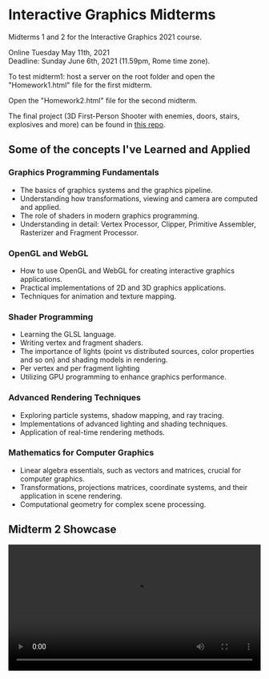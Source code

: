 # Interactive Graphics Midterms

Midterms 1 and 2 for the Interactive Graphics 2021 course.

Online Tuesday May 11th, 2021 <br>
Deadline: Sunday June 6th, 2021 (11.59pm, Rome time zone).

To test midterm1: host a server on the root folder and open the "Homework1.html" file for the first midterm.

Open the "Homework2.html" file for the second midterm.

The final project (3D First-Person Shooter with enemies, doors, stairs, explosives and more) can be found in [this repo](https://github.com/PasSilvestri/final-project-beatstep).

## Some of the concepts I've Learned and Applied

### **Graphics Programming Fundamentals**
   - The basics of graphics systems and the graphics pipeline.
   - Understanding how transformations, viewing and camera are computed and applied.
   - The role of shaders in modern graphics programming.
   - Understanding in detail: Vertex Processor, Clipper, Primitive Assembler, Rasterizer and Fragment Processor.

### **OpenGL and WebGL**
   - How to use OpenGL and WebGL for creating interactive graphics applications.
   - Practical implementations of 2D and 3D graphics applications.
   - Techniques for animation and texture mapping.

### **Shader Programming**
   - Learning the GLSL language.
   - Writing vertex and fragment shaders.
   - The importance of lights (point vs distributed sources, color properties and so on) and shading models in rendering.
   - Per vertex and per fragment lighting
   - Utilizing GPU programming to enhance graphics performance.

### **Advanced Rendering Techniques**
   - Exploring particle systems, shadow mapping, and ray tracing.
   - Implementations of advanced lighting and shading techniques.
   - Application of real-time rendering methods.

### **Mathematics for Computer Graphics**
   - Linear algebra essentials, such as vectors and matrices, crucial for computer graphics.
   - Transformations, projections matrices, coordinate systems, and their application in scene rendering.
   - Computational geometry for complex scene processing.

## Midterm 2 Showcase

<video width="100%" style="max-width: 860px" controls>
    <source src="showcase/sheep.mp4" type="video/mp4">
</video>